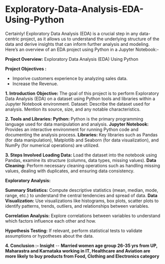 # **Exploratory-Data-Analysis-EDA-Using-Python**

Certainly! Exploratory Data Analysis (EDA) is a crucial step in any data-centric project, as it allows us to understand the underlying structure of the data and derive insights that can inform further analysis and modeling. Here’s an overview of an EDA project using Python in a Jupyter Notebook:-

**Project Overview:** Exploratory Data Analysis (EDA) Using Python

**Project Objectives :**
- Imporive customers experience by analyzing sales data.
- Increase the Revenue.

**1. Introduction**
**Objective:** The goal of this project is to perform Exploratory Data Analysis (EDA) on a dataset using Python tools and libraries within a Jupyter Notebook environment.
Dataset: Describe the dataset used for analysis. Mention its source, size, and any notable characteristics.

**2. Tools and Libraries:**
**Python:** Python is the primary programming language used for data manipulation and analysis.
**Jupyter Notebook:** Provides an interactive environment for running Python code and documenting the analysis process.
**Libraries:** Key libraries such as Pandas (for data manipulation), Matplotlib and Seaborn (for data visualization), and NumPy (for numerical operations) are utilized.

**3. Steps Involved**
**Loading Data:** Load the dataset into the notebook using Pandas, examine its structure (columns, data types, missing values).
**Data Cleaning:** Perform necessary cleaning operations such as handling missing values, dealing with duplicates, and ensuring data consistency.

**Exploratory Analysis:**

**Summary Statistics:** Compute descriptive statistics (mean, median, mode, range, etc.) to understand the central tendencies and spread of data.
**Data Visualization:** Use visualizations like histograms, box plots, scatter plots to identify patterns, trends, outliers, and relationships between variables.

**Correlation Analysis:** Explore correlations between variables to understand which factors influence each other and how.

**Hypothesis Testing:** If relevant, perform statistical tests to validate assumptions or hypotheses about the data.

**4. Conclusion :- Insight**
   -- **Married women age group 26-35 yrs from UP,  Maharastra and Karnataka working in IT, Healthcare and Aviation are more likely to buy products from Food, Clothing and Electronics category**




